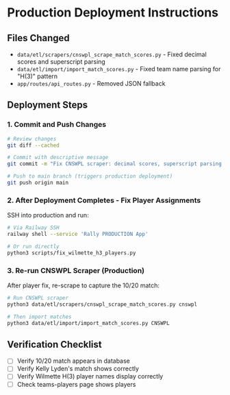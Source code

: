 # Production Deployment Instructions

## Files Changed
- `data/etl/scrapers/cnswpl_scrape_match_scores.py` - Fixed decimal scores and superscript parsing
- `data/etl/import/import_match_scores.py` - Fixed team name parsing for "H(3)" pattern
- `app/routes/api_routes.py` - Removed JSON fallback

## Deployment Steps

### 1. Commit and Push Changes
```bash
# Review changes
git diff --cached

# Commit with descriptive message
git commit -m "Fix CNSWPL scraper: decimal scores, superscript parsing, and team name parsing for H(3)"

# Push to main branch (triggers production deployment)
git push origin main
```

### 2. After Deployment Completes - Fix Player Assignments

SSH into production and run:
```bash
# Via Railway SSH
railway shell --service 'Rally PRODUCTION App'

# Or run directly
python3 scripts/fix_wilmette_h3_players.py
```

### 3. Re-run CNSWPL Scraper (Production)

After player fix, re-scrape to capture the 10/20 match:
```bash
# Run CNSWPL scraper
python3 data/etl/scrapers/cnswpl_scrape_match_scores.py cnswpl

# Then import matches
python3 data/etl/import/import_match_scores.py CNSWPL
```

## Verification Checklist
- [ ] Verify 10/20 match appears in database
- [ ] Verify Kelly Lyden's match shows correctly
- [ ] Verify Wilmette H(3) player names display correctly
- [ ] Check teams-players page shows players
